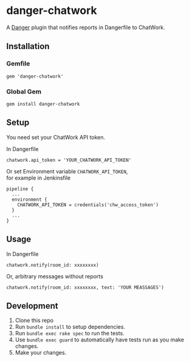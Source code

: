 # danger-chatwork

A [Danger](http://danger.systems/ruby/) plugin that notifies reports in Dangerfile to ChatWork.

## Installation

### Gemfile

    gem 'danger-chatwork'

### Global Gem

    gem install danger-chatwork

## Setup

You need set your ChatWork API token.

In Dangerfile

    chatwork.api_token = 'YOUR_CHATWORK_API_TOKEN'

Or set Environment variable `CHATWORK_API_TOKEN`,  
for example in Jenkinsfile

    pipeline {
      ...
      environment {
        CHATWORK_API_TOKEN = credentials('chw_access_token')
      }
      ...
    }

## Usage

In Dangerfile

    chatwork.notify(room_id: xxxxxxxx)

Or, arbitrary messages without reports

    chatwork.notify(room_id: xxxxxxxx, text: 'YOUR MEASSAGES')

## Development

1. Clone this repo
2. Run `bundle install` to setup dependencies.
3. Run `bundle exec rake spec` to run the tests.
4. Use `bundle exec guard` to automatically have tests run as you make changes.
5. Make your changes.
